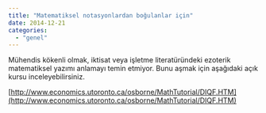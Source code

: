 ```yaml
---
title: "Matematiksel notasyonlardan boğulanlar için"
date: 2014-12-21
categories: 
  - "genel"
---
```


Mühendis kökenli olmak, iktisat veya işletme literatüründeki ezoterik matematiksel yazımı anlamayı temin etmiyor. Bunu aşmak için aşağıdaki açık kursu inceleyebilirsiniz.

[http://www.economics.utoronto.ca/osborne/MathTutorial/DIQF.HTM](http://www.economics.utoronto.ca/osborne/MathTutorial/DIQF.HTM)
